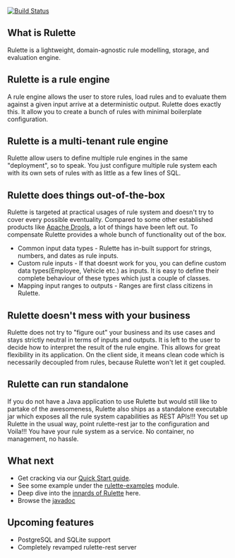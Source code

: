 [![Build Status](https://travis-ci.org/kislayverma/Rulette.svg?branch=master)](https://travis-ci.org/kislayverma/Rulette)

## What is Rulette
Rulette is a lightweight, domain-agnostic rule modelling, storage, and evaluation engine.    

## Rulette is a rule engine
A rule engine allows the user to store rules, load rules and to evaluate them against a given input arrive at a deterministic output. Rulette does exactly this. It allow you to create a bunch of rules with minimal boilerplate configuration.

## Rulette is a multi-tenant rule engine
Rulette allow users to define multiple rule engines in the same "deployment", so to speak. You just configure multiple rule system each with its own sets of rules with as little as a few lines of SQL.

## Rulette does things out-of-the-box
Rulette is targeted at practical usages of rule system and doesn't try to cover every possible eventuality. Compared to some other established products like [Apache Drools](http://www.drools.org), a lot of things have been left out.  To compensate Rulette provides a whole bunch of functionality out of the box. 
* Common input data types - Rulette has in-built support for strings, numbers, and dates as rule inputs.
* Custom rule inputs - If that doesnt work for you, you can define custom data types(Employee, Vehicle etc.) as inputs. It is easy to define their complete behaviour of these types which just a couple of classes.
* Mapping input ranges to outputs - Ranges are first class citizens in Rulette.

## Rulette doesn't mess with your business
Rulette does not try to "figure out" your business and its use cases and stays strictly neutral in terms of inputs and outputs. It is left to the user to decide how to interpret the result of the rule engine. This allows for great flexibility in its application. On the client side, it means clean code which is necessarily decoupled from rules, because Rulette won't let it get coupled.

## Rulette can run standalone
If you do not have a Java application to use Rulette but would still like to partake of the awesomeness, Rulette also ships as a standalone executable jar which exposes all the rule system capabilities as REST APIs!!! You set up Rulette in the usual way, point rulette-rest jar to the configuration and Voila!!! You have your rule system as a service. No container, no management, no hassle.

## What next
* Get cracking via our [Quick Start guide](https://github.com/kislayverma/Rulette/wiki/Quick-start).
* See some example under the [rulette-examples](https://github.com/kislayverma/Rulette/tree/master/rulette-examples/src/main/java/com/github/kislayverma/rulette/example) module.   
* Deep dive into the [innards of Rulette](https://github.com/kislayverma/Rulette/wiki/Architecture) here.
* Browse the [javadoc](https://github.com/kislayverma/Rulette/wiki/Javadoc)

## Upcoming features
* PostgreSQL and SQLite support
* Completely revamped rulette-rest server